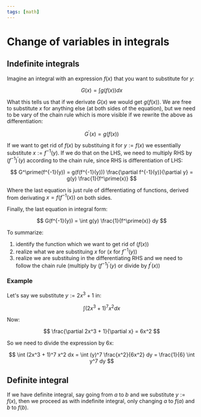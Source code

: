 ```yaml
---
tags: [math]
---
```


# Change of variables in integrals

## Indefinite integrals

Imagine an integral with an expression $f(x)$ that you want to substitute for
$y$:

$$
G(x) = \int g(f(x)) dx
$$

What this tells us that if we derivate $G(x)$ we would get $g(f(x))$. We are
free to substitute $x$ for anything else (at both sides of the equation), but we
need to be vary of the chain rule which is more visible if we rewrite the above
as differentiation:

$$
G^\prime(x) = g(f(x))
$$

If we want to get rid of $f(x)$ by substituing it for $y := f(x)$ we essentially
substitute $x := f^{-1}(y)$. If we do that on the LHS, we need to multiply RHS
by $(f^{-1})^\prime(y)$ according to the chain rule, since RHS is
differentiation of LHS:

$$
G^\prime(f^{-1}(y)) = g(f(f^{-1}(y))) \frac{\partial f^{-1}(y)}{\partial y} =
g(y) \frac{1}{f^\prime(x)}
$$

Where the last equation is just rule of differentiating of functions, derived
from derivating $x = f(f^{-1}(x))$ on both sides.

Finally, the last equation in integral form:

$$
G(f^{-1}(y)) = \int g(y) \frac{1}{f^\prime(x)} dy
$$

To summarize:

1. identify the function which we want to get rid of ($f(x)$)
1. realize what we are substituing $x$ for ($x$ for $f^{-1}(y)$)
1. realize we are substituing in the differentiating RHS and we need to follow
   the chain rule (multiply by $(f^{-1})^\prime(y)$ or divide by $f^\prime(x)$)

### Example

Let's say we substitute $y:= 2x^3 + 1$ in:

$$
\int (2x^3 + 1)^7 x^2 dx
$$

Now:

$$
\frac{\partial 2x^3 + 1}{\partial x} = 6x^2
$$

So we need to divide the expression by 6x:

$$
\int (2x^3 + 1)^7 x^2 dx = \int (y)^7 \frac{x^2}{6x^2} dy =
\frac{1}{6} \int y^7 dy
$$

## Definite integral

If we have definite integral, say going from $a$ to $b$ and we substitute $y:=
f(x)$, then we proceed as with indefinite integral, only changing $a$ to $f(a)$
and $b$ to $f(b)$.
